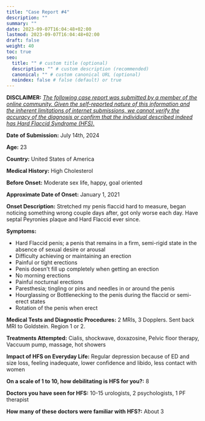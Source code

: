 ```yaml
---
title: "Case Report #4"
description: ""
summary: ""
date: 2023-09-07T16:04:48+02:00
lastmod: 2023-09-07T16:04:48+02:00
draft: false
weight: 40
toc: true
seo:
  title: "" # custom title (optional)
  description: "" # custom description (recommended)
  canonical: "" # custom canonical URL (optional)
  noindex: false # false (default) or true
---
```


**DISCLAIMER:** <ins><em>The following case report was submitted by a member of the online community. Given the self-reported nature of this information and the inherent limitations of internet submissions, we cannot verify the accuracy of the diagnosis or confirm that the individual described indeed has Hard Flaccid Syndrome (HFS).</em></ins>

**Date of Submission:** July 14th, 2024

**Age:** 23

**Country:** United States of America

**Medical History:** High Cholesterol

**Before Onset:** Moderate sex life, happy, goal oriented

**Approximate Date of Onset:** January 1, 2021

**Onset Description:** Stretched my penis flaccid hard to measure, began noticing something wrong couple days after, got only worse each day. Have septal Peyronies plaque and Hard Flaccid ever since.

**Symptoms:**

- Hard Flaccid penis; a penis that remains in a firm, semi-rigid state in the absence of sexual desire or arousal
- Difficulty achieving or maintaining an erection
- Painful or tight erections
- Penis doesn't fill up completely when getting an erection
- No morning erections
- Painful nocturnal erections
- Paresthesia; tingling or pins and needles in or around the penis
- Hourglassing or Bottlenecking to the penis during the flaccid or semi-erect states
- Rotation of the penis when erect

**Medical Tests and Diagnostic Procedures:** 2 MRIs, 3 Dopplers. Sent back MRI to Goldstein. Region 1 or 2.

**Treatments Attempted:** Cialis, shockwave, doxazosine, Pelvic floor therapy, Vaccuum pump, massage, hot showers

**Impact of HFS on Everyday Life:** Regular depression because of ED and size loss, feeling inadequate, lower confidence and libido, less contact with women

**On a scale of 1 to 10, how debilitating is HFS for you?:** 8

**Doctors you have seen for HFS:** 10-15 urologists, 2 psychologists, 1 PF therapist

**How many of these doctors were familiar with HFS?:** About 3

